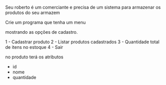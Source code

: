 Seu roberto é um comerciante e precisa de um sistema 
para armazenar os produtos do seu armazem

Crie um programa que tenha um menu

mostrando as opções de cadastro.

1 - Cadastrar produto
2 - Listar produtos cadastrados
3 - Quantidade total de itens no estoque
4 - Sair

no produto terá os atributos
- id
- nome
- quantidade